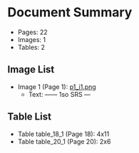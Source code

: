 # Document Summary

- Pages: 22
- Images: 1
- Tables: 2

## Image List

- Image 1 (Page 1): [p1_i1.png](pdf_images/p1_i1.png)
  - Text: ——
1so
SRS —

## Table List

- Table table_18_1 (Page 18): 4x11
- Table table_20_1 (Page 20): 2x6
